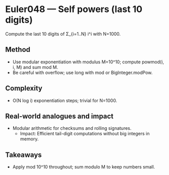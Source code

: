 # Euler048 — Self powers (last 10 digits)

Compute the last 10 digits of Σ_{i=1..N} i^i with N=1000.

## Method

- Use modular exponentiation with modulus M=10^10; compute powmod(i, i, M) and sum mod M.
- Be careful with overflow; use long with mod or BigInteger.modPow.

## Complexity
- O(N log i) exponentiation steps; trivial for N=1000.

## Real-world analogues and impact
- Modular arithmetic for checksums and rolling signatures.
  - Impact: Efficient tail-digit computations without big integers in memory.

## Takeaways
- Apply mod 10^10 throughout; sum modulo M to keep numbers small.
